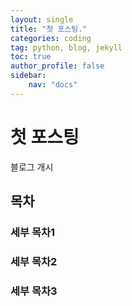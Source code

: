 ```yaml
---
layout: single
title: "첫 포스팅."
categories: coding
tag: python, blog, jekyll
toc: true
author_profile: false
sidebar:
	nav: "docs"
---
```


# 첫 포스팅
블로그 개시
## 목차
### 세부 목차1
### 세부 목차2
### 세부 목차3
